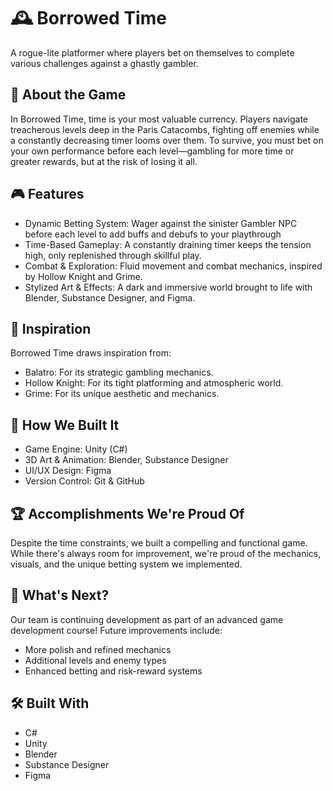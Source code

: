 <h1>🕰️ Borrowed Time </h1>
A rogue-lite platformer where players bet on themselves to complete various challenges against a ghastly gambler.

<h2>🎰 About the Game</h2>
In Borrowed Time, time is your most valuable currency. Players navigate treacherous levels deep in the Paris Catacombs, fighting off enemies while a constantly decreasing timer looms over them. To survive, you must bet on your own performance before each level—gambling for more time or greater rewards, but at the risk of losing it all.

<h2>🎮 Features </h2>

  -  Dynamic Betting System: Wager against the sinister Gambler NPC before each level to add buffs and debufs to your playthrough
  -  Time-Based Gameplay: A constantly draining timer keeps the tension high, only replenished through skillful play.
  -  Combat & Exploration: Fluid movement and combat mechanics, inspired by Hollow Knight and Grime.
  -  Stylized Art & Effects: A dark and immersive world brought to life with Blender, Substance Designer, and Figma.
  
<h2>🎲 Inspiration</h2>
Borrowed Time draws inspiration from:

  - Balatro: For its strategic gambling mechanics.
  - Hollow Knight: For its tight platforming and atmospheric world.
  - Grime:  For its unique aesthetic and mechanics.

<h2>🔧 How We Built It</h2>

  - Game Engine: Unity (C#)
  - 3D Art & Animation: Blender, Substance Designer
  - UI/UX Design: Figma
  - Version Control: Git & GitHub

<h2>🏆 Accomplishments We're Proud Of</h2>
Despite the time constraints, we built a compelling and functional game. While there's always room for improvement, we're proud of the mechanics, visuals, and the unique betting system we implemented.


<h2>🚀 What's Next?</h2>
Our team is continuing development as part of an advanced game development course! Future improvements include:

  - More polish and refined mechanics
  - Additional levels and enemy types
  - Enhanced betting and risk-reward systems

<h2>🛠️ Built With</h2>

  - C#
  - Unity
  - Blender
  - Substance Designer
  - Figma
